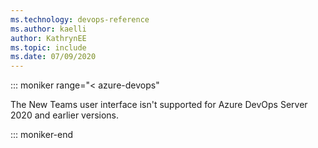 ```yaml
---
ms.technology: devops-reference
ms.author: kaelli
author: KathrynEE
ms.topic: include
ms.date: 07/09/2020
---
```


::: moniker range="< azure-devops"

The New Teams user interface isn't supported for Azure DevOps Server 2020 and earlier versions.  

::: moniker-end